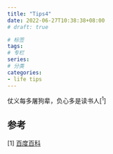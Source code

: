 ```yaml
---
title: "Tips4"
date: 2022-06-27T10:38:38+08:00
# draft: true

# 标签
tags:
# 专栏
series:
# 分类
categories:
- life tips
---
```


仗义每多屠狗辈，负心多是读书人[<sup>1</sup>]

## 参考

[1] [百度百科](https://baike.baidu.com/item/%E4%BB%97%E4%B9%89%E6%AF%8F%E5%A4%9A%E5%B1%A0%E7%8B%97%E8%BE%88%EF%BC%8C%E8%B4%9F%E5%BF%83%E5%A4%9A%E6%98%AF%E8%AF%BB%E4%B9%A6%E4%BA%BA/8678667)
